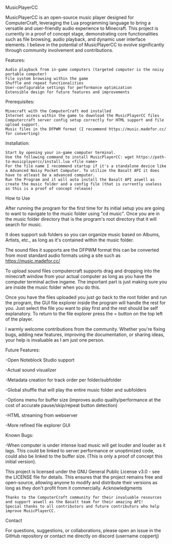 MusicPlayerCC

MusicPlayerCC is an open-source music player designed for ComputerCraft, leveraging the Lua programming language to bring a versatile and user-friendly audio experience to Minecraft. This project is currently in a proof of concept stage, demonstrating core functionalities such as file browsing, audio playback, and dynamic user interface elements. I believe in the potential of MusicPlayerCC to evolve significantly through community involvement and contributions.

Features:

    Audio playback from in-game computers (targeted computer is the noisy portable computer)
    File system browsing within the game
    Shuffle and repeat functionalities
    User-configurable settings for performance optimization
    Extensible design for future features and improvements

Prerequisites:

    Minecraft with the ComputerCraft mod installed
    Internet access within the game to download the MusicPlayerCC files
    Computercraft server config setup correctly for HTML support and file upload support.
    Music files in the DFPWM format (I recommend https://music.madefor.cc/ for converting)

Installation:

    Start by opening your in-game computer terminal.
    Use the following command to install MusicPlayerCC: wget https://path-to-musicplayercc/install.lua <file name>
    For the file name I recommend startup if it's a standalone device like a Advanced Noisy Pocket Computer. To utilize the Basalt API it does have to atleast be a advanced computer.
    Run the Program and it will auto install the Basalt API aswell as create the music folder and a config file (that is currently useless as this is a proof of concept release)

How to Use

After running the program for the first time for its initial setup you are going to want to navigate to the music folder using "cd music". Once you are in the music folder directory that is the program's root directory that it will search for music. 

It does support sub folders so you can organize music based on Albums, Artists, etc., as long as it's contained within the music folder.

The sound files it supports are the DFPWM format this can be converted from most standard audio formats using a site such as https://music.madefor.cc/

To upload sound files computercraft supports drag and dropping into the minecraft window from your actual computer as long as you have the computer terminal active ingame. The important part is just making sure you are inside the music folder when you do this.

Once you have the files uploaded you just go back to the root folder and run the program, the GUI file explorer inside the program will handle the rest for you. Just select the file you want to play first and the rest should be self explanatory. To return to the file explorer press the = button on the top left of the player.


I warmly welcome contributions from the community. Whether you're fixing bugs, adding new features, improving the documentation, or sharing ideas, your help is invaluable as I am just one person.

Future Features:

-Open Noteblock Studio support

-Actual sound visualizer

-Metadata creation for track order per folder/subfolder

-Global shuffle that will play the entire music folder and subfolders

-Options menu for buffer size (improves audio quality/performance at the cost of accurate pause/skip/repeat button detection)

-HTML streaming from webserver

-More refined file explorer GUI


Known Bugs:

-When computer is under intense load music will get louder and louder as it lags. This could be linked to server performance or unoptimized code, could also be linked to the buffer size. (This is only a proof of concept this initial version).



This project is licensed under the GNU General Public License v3.0 - see the LICENSE file for details. This ensures that the project remains free and open-source, allowing anyone to modify and distribute their versions as long as they don't profit from it commercially.
Acknowledgments

    Thanks to the ComputerCraft community for their invaluable resources and support aswell as the Basalt team for their amazing API!
    Special thanks to all contributors and future contributors who help improve MusicPlayerCC.

Contact

For questions, suggestions, or collaborations, please open an issue in the GitHub repository or contact me directly on discord (username coppertj)

